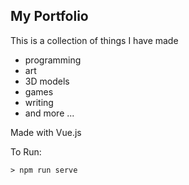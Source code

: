 ## My Portfolio  

This is a collection of things I have made    
- programming
- art
- 3D models
- games
- writing
- and more ...

Made with Vue.js  


To Run:    
```
> npm run serve
```




